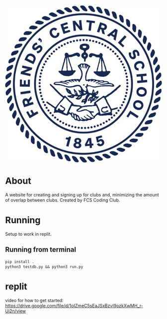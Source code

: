 
![place holder image maybe](https://github.com/FCS-Coding-Club/FCS-ClubHub/blob/main/app/static/img/FCS_Logo.jpeg?raw=true)
<!-- image mostly to make the readme look less empty -->
# About
A website for creating and signing up for clubs and, minimizing the amount of overlap between clubs. Created by FCS Coding Club.

# Running
Setup to work in replit.
## Running from terminal
```
pip install .
python3 testdb.py && python3 run.py
```
# replit
video for how to get started: https://drive.google.com/file/d/1oIZmeC5sEaJSxBzvI9ozkXwMH_r-Uj2n/view
